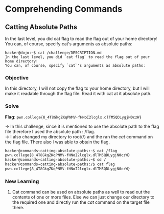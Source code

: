 # Comprehending Commands 

## Catting Absolute Paths
In the last level, you did cat flag to read the flag out of your home directory! You can, of course, specify cat's arguments as absolute paths:

```
hacker@dojo:~$ cat /challenge/DESCRIPTION.md
In the last level, you did `cat flag` to read the flag out of your home directory!
You can, of course, specify `cat`'s arguments as absolute paths:
```

### Objective
In this directory, I will not copy the flag to your home directory, but I will make it readable through the flag file. Read it with cat at it absolute path.

### Solve
**Flag:** `pwn.college{8_4T8GkgZKqPNMV-fHNoI2lcglx.dlTM5QDLygjN0czW}`

-> In this challenge, since it is mentioned to use the absolute path to the flag file therefore I used the absolute path : /flag.  
-> I also changed my directory to root(/) and the ran the *cat* command on the flag file. There also I was able to obtain the flag.

```bash
hacker@commands~catting-absolute-paths:~$ cat /flag
pwn.college{8_4T8GkgZKqPNMV-fHNoI2lcglx.dlTM5QDLygjN0czW}
hacker@commands~catting-absolute-paths:~$ cd /
hacker@commands~catting-absolute-paths:/$ cat flag
pwn.college{8_4T8GkgZKqPNMV-fHNoI2lcglx.dlTM5QDLygjN0czW}
```

### New Learning
1. Cat command can be used on absolute paths as well to read out the contents of one or more files. Else we can just change our directory to the required one and directly run the *cat* command on the target file there.
